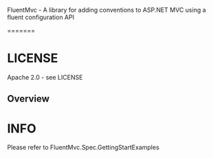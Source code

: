FluentMvc - A library for adding conventions to ASP.NET MVC using a fluent configuration API

=======

# LICENSE
Apache 2.0 - see LICENSE

## Overview
# INFO

Please refer to FluentMvc.Spec.GettingStartExamples